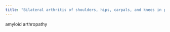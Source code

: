 ```yaml
---
title: "Bilateral arthritis of shoulders, hips, carpals, and knees in patient on dialysis"
---
```

amyloid arthropathy

